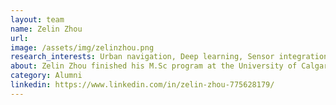 ```yaml
---
layout: team
name: Zelin Zhou
url:
image: /assets/img/zelinzhou.png
research_interests: Urban navigation, Deep learning, Sensor integration, SLAM.
about: Zelin Zhou finished his M.Sc program at the University of Calgary and part of the Intelligent Navigation and Mapping Lab (2023- 2025). His research interest include multi-sensor integration for deep urban navigation and SLAM, aided by advanced deep learnings and computer vision techniques.
category: Alumni
linkedin: https://www.linkedin.com/in/zelin-zhou-775628179/
---
```

